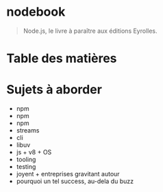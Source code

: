 # nodebook

> Node.js, le livre à paraître aux éditions Eyrolles.

# Table des matières

# Sujets à aborder

- npm
- npm
- npm
- streams
- cli
- libuv
- js + v8 + OS
- tooling
- testing
- joyent + entreprises gravitant autour
- pourquoi un tel success, au-dela du buzz
